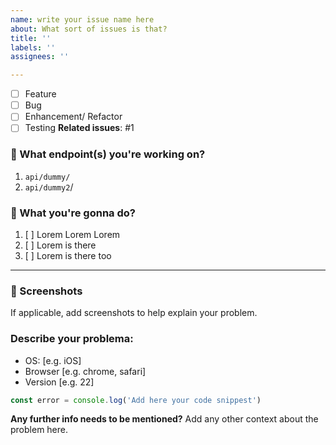 ```yaml
---
name: write your issue name here
about: What sort of issues is that?
title: ''
labels: ''
assignees: ''

---
```


- [ ] Feature
- [ ] Bug
- [ ] Enhancement/ Refactor
- [ ] Testing
**Related issues**: 
#1

### :link:  What endpoint(s) you're working on?
1. `api/dummy/`
2. `api/dummy2`/

### :dart: What you're gonna do? 
1. [ ] Lorem Lorem Lorem
2. [ ] Lorem is there
3. [ ] Lorem is there too
---------
### :camera_flash:  Screenshots
If applicable, add screenshots to help explain your problem.

### Describe your problema:
 - OS: [e.g. iOS]
 - Browser [e.g. chrome, safari]
 - Version [e.g. 22]
 > 
 ```ts
 const error = console.log('Add here your code snippest')
 ```

**Any further info needs to be mentioned?**
Add any other context about the problem here.
